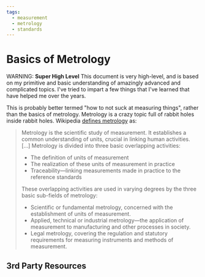 ```yaml
---
tags:
  - measurement
  - metrology
  - standards
---
```

# Basics of Metrology

WARNING: **Super High Level** This document is very high-level, and is
based on my primitive and basic understanding of amazingly advanced and
complicated topics. I've tried to impart a few things that I've learned
that have helped me over the years.

This is probably better termed "how to not suck at measuring things",
rather than the basics of metrology. Metrology is a crazy topic full of
rabbit holes inside rabbit holes. Wikipedia [defines
metrology](https://en.wikipedia.org/wiki/Metrology) as:

> Metrology is the scientific study of measurement. It establishes a
> common understanding of units, crucial in linking human activities.
> [...] Metrology is divided into three basic overlapping activities:
>
> * The definition of units of measurement
> * The realization of these units of measurement in practice
> * Traceability—linking measurements made in practice to the reference standards
> 
> These overlapping activities are used in varying degrees by the three
> basic sub-fields of metrology:
> 
> * Scientific or fundamental metrology, concerned with the
>   establishment of units of measurement.
> * Applied, technical or industrial metrology—the application of
>   measurement to manufacturing and other processes in society. 
> * Legal metrology, covering the regulation and statutory requirements
>   for measuring instruments and methods of measurement.

## 3rd Party Resources


